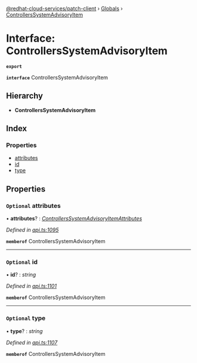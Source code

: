 [@redhat-cloud-services/patch-client](../README.md) › [Globals](../globals.md) › [ControllersSystemAdvisoryItem](controllerssystemadvisoryitem.md)

# Interface: ControllersSystemAdvisoryItem

**`export`** 

**`interface`** ControllersSystemAdvisoryItem

## Hierarchy

* **ControllersSystemAdvisoryItem**

## Index

### Properties

* [attributes](controllerssystemadvisoryitem.md#optional-attributes)
* [id](controllerssystemadvisoryitem.md#optional-id)
* [type](controllerssystemadvisoryitem.md#optional-type)

## Properties

### `Optional` attributes

• **attributes**? : *[ControllersSystemAdvisoryItemAttributes](controllerssystemadvisoryitemattributes.md)*

*Defined in [api.ts:1095](https://github.com/RedHatInsights/javascript-clients/blob/22e0c417/packages/patch/api.ts#L1095)*

**`memberof`** ControllersSystemAdvisoryItem

___

### `Optional` id

• **id**? : *string*

*Defined in [api.ts:1101](https://github.com/RedHatInsights/javascript-clients/blob/22e0c417/packages/patch/api.ts#L1101)*

**`memberof`** ControllersSystemAdvisoryItem

___

### `Optional` type

• **type**? : *string*

*Defined in [api.ts:1107](https://github.com/RedHatInsights/javascript-clients/blob/22e0c417/packages/patch/api.ts#L1107)*

**`memberof`** ControllersSystemAdvisoryItem
